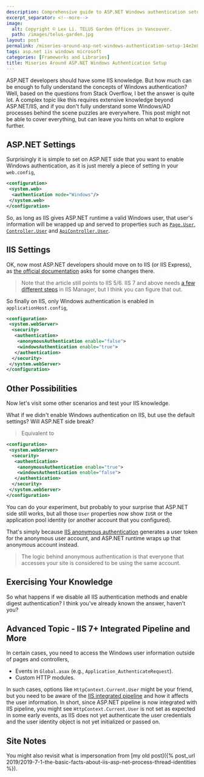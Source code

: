 ```yaml
---
description: Comprehensive guide to ASP.NET Windows authentication setup, explaining common issues, IIS configuration details, and advanced topics for proper implementation.
excerpt_separator: <!--more-->
image:
  alt: Copyright © Lex Li. TELUS Garden Offices in Vancouver.
  path: /images/telus-garden.jpg
layout: post
permalink: /miseries-around-asp-net-windows-authentication-setup-14e2e8522ad2
tags: asp.net iis windows microsoft
categories: [Frameworks and Libraries]
title: Miseries Around ASP.NET Windows Authentication Setup
---
```

ASP.NET developers should have some IIS knowledge. But how much can be enough to fully understand the concepts of Windows authentication? Well, based on the questions from Stack Overflow, I bet the answer is quite lot. A complex topic like this requires extensive knowledge beyond ASP.NET/IIS, and if you don't fully understand some Windows/AD processes behind the scene puzzles are everywhere. This post might not be able to cover everything, but can leave you hints on what to explore further.

<!--more-->

## ASP.NET Settings

Surprisingly it is simple to set on ASP.NET side that you want to enable Windows authentication, as it is just merely a piece of setting in your `web.config`,

``` xml
<configuration>
 <system.web>
  <authentication mode="Windows"/>
 </system.web>
</configuration>
```

So, as long as IIS gives ASP.NET runtime a valid Windows user, that user's information will be wrapped up and served to properties such as [`Page.User`](https://docs.microsoft.com/dotnet/api/system.web.ui.page.user?view=netframework-4.8), [`Controller.User`](https://docs.microsoft.com/dotnet/api/system.web.mvc.controller.user?view=aspnet-mvc-5.2) and [`ApiController.User`](https://docs.microsoft.com/dotnet/api/system.web.http.apicontroller.user?view=aspnetcore-2.2).

## IIS Settings

OK, now most ASP.NET developers should move on to IIS (or IIS Express), as [the official documentation](https://support.microsoft.com/en-us/help/323176/how-to-implement-windows-authentication-and-authorization-in-asp-net) asks for some changes there.

> Note that the article still points to IIS 5/6. IIS 7 and above needs [a few different steps](https://learn.microsoft.com/iis/configuration/system.webserver/security/authentication/windowsauthentication/#setup) in IIS Manager, but I think you can figure that out.

So finally on IIS, only Windows authentication is enabled in `applicationHost.config`,

``` xml
<configuration>
 <system.webServer>
  <security>
   <authentication>
    <anonymousAuthentication enable="false">
    <windowsAuthentication enable="true">
   </authentication>
  </security>
 </system.webServer>
</configuration>
```

## Other Possibilities

Now let's visit some other scenarios and test your IIS knowledge.

What if we didn't enable Windows authentication on IIS, but use the default settings? Will ASP.NET side break?

> Equivalent to

``` xml
<configuration>
 <system.webServer>
  <security>
   <authentication>
    <anonymousAuthentication enable="true">
    <windowsAuthentication enable="false">
   </authentication>
  </security>
 </system.webServer>
</configuration>
```

You can do your experiment, but probably to your surprise that ASP.NET side still works, but all those `User` properties now show `IUSR` or the application pool identity (or another account that you configured).

That's simply because [IIS anonymous authentication](https://docs.microsoft.com/iis/configuration/system.webserver/security/authentication/anonymousauthentication#how-to-change-anonymous-authentication-credentials-from-the-iusr-account) generates a user token for the anonymous user account, and ASP.NET runtime wraps up that anonymous account instead.

> The logic behind anonymous authentication is that everyone that accesses your site is considered to be using the same account.

## Exercising Your Knowledge

So what happens if we disable all IIS authentication methods and enable digest authentication? I think you've already known the answer, haven't you?

## Advanced Topic - IIS 7+ Integrated Pipeline and More

In certain cases, you need to access the Windows user information outside of pages and controllers,

* Events in `Global.asax` (e.g., `Application_AuthenticateRequest`).
* Custom HTTP modules.

In such cases, options like `HttpContext.Current.User` might be your friend, but you need to be aware of the [IIS integrated pipeline](https://learn.microsoft.com/iis/application-frameworks/building-and-running-aspnet-applications/aspnet-20-breaking-changes-on-iis) and how it affects the user information. In short, since ASP.NET pipeline is now integrated with IIS pipeline, you might see `HttpContext.Current.User` is not set as expected in some early events, as IIS does not yet authenticate the user credentials and the user identity object is not yet initialized or passed on.

## Site Notes

You might also revisit what is impersonation from [my old post]({% post_url 2019/2019-7-1-the-basic-facts-about-iis-asp-net-process-thread-identities %}).

